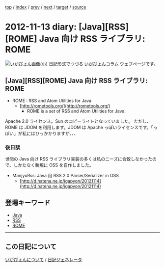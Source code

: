 [top](https://igapyon.github.io/diary/) 
 / [index](https://igapyon.github.io/diary/2012/index.html) 
 / [prev](https://igapyon.github.io/diary/2012/ig121107.html) 
 / [next](https://igapyon.github.io/diary/2012/ig121114.html) 
 / [target](https://igapyon.github.io/diary/2012/ig121113.html) 
 / [source](https://github.com/igapyon/diary/blob/gh-pages/2012/ig121113.html.src.md) 

2012-11-13 diary: [Java][RSS][ROME] Java 向け RSS ライブラリ: ROME
=====================================================================================================
[![いがぴょん画像(小)](https://igapyon.github.io/diary/images/iga200306s.jpg "いがぴょん")](https://igapyon.github.io/diary/memo/memoigapyon.html) 日記形式でつづる [いがぴょん](https://igapyon.github.io/diary/memo/memoigapyon.html)コラム ウェブページです。

## [Java][RSS][ROME] Java 向け RSS ライブラリ: ROME


* ROME : RSS and Atom Utilities for Java
  * [http://rometools.org/](http://rometools.org/)
    * ROME is a set of RSS and Atom Utilities for Java.

Apache 2.0 ライセンス。Sun のコピーライトとなっていました。
ただし、ROME は JDOM を利用します。JDOM は Apache っぽいライセンスです。「っぽい」が私にはひっかかりますが、、、


### 後日談

世間の Java 向け RSS ライブラリ実装の多くは私のニーズに合致しなかったので、しかたなく新規に OSS を自作しました。

* ManjyuRss: Java 用 RSS 2.0 Parser/Serializer in OSS
  * [http://d.hatena.ne.jp/igapyon/20121114](http://d.hatena.ne.jp/igapyon/20121114)



## 登場キーワード

* [Java](https://igapyon.github.io/diary/keyword/java.html)
* [RSS](https://igapyon.github.io/diary/keyword/rss.html)
* [ROME](https://igapyon.github.io/diary/keyword/rome.html)

----------------------------------------------------------------------------------------------------

## この日記について
[いがぴょんについて](https://igapyon.github.io/diary/memo/memoigapyon.html) / [日記ジェネレータ](https://github.com/igapyon/igapyonv3)
